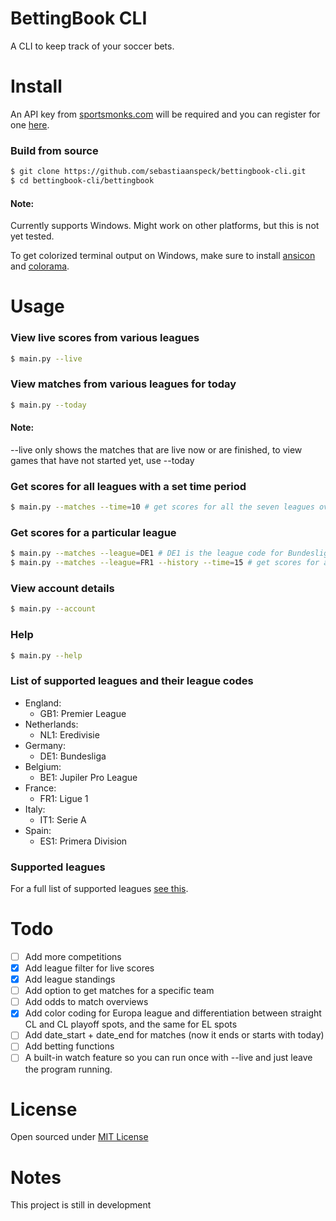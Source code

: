 BettingBook CLI
=====

A CLI to keep track of your soccer bets.

Install
=====

An API key from [sportsmonks.com](https://sportmonks.com/) will be required and you can register for one [here](http://sportsmonks.com/register).

### Build from source

```bash
$ git clone https://github.com/sebastiaanspeck/bettingbook-cli.git
$ cd bettingbook-cli/bettingbook
```

#### Note:
Currently supports Windows. Might work on other platforms, but this is not yet tested.

To get colorized terminal output on Windows, make sure to install [ansicon](https://github.com/adoxa/ansicon/releases/latest) and [colorama](https://pypi.python.org/pypi/colorama).

Usage
====

### View live scores from various leagues

```bash
$ main.py --live
```

### View matches from various leagues for today

```bash
$ main.py --today
```

#### Note:
--live only shows the matches that are live now or are finished, to view games that have not started yet, use --today

### Get scores for all leagues with a set time period

```bash
$ main.py --matches --time=10 # get scores for all the seven leagues over the coming 10 days
```

### Get scores for a particular league

```bash
$ main.py --matches --league=DE1 # DE1 is the league code for Bundesliga
$ main.py --matches --league=FR1 --history --time=15 # get scores for all the French Ligue 1 games over the past 15 days
```

### View account details

```bash
$ main.py --account
```

### Help
```bash
$ main.py --help
```
### List of supported leagues and their league codes

- England:
  - GB1: Premier League
- Netherlands:
  - NL1: Eredivisie
- Germany:
  - DE1: Bundesliga
- Belgium:
  - BE1: Jupiler Pro League
- France:
  - FR1: Ligue 1
- Italy:
  - IT1: Serie A
- Spain:
  - ES1: Primera Division

### Supported leagues

For a full list of supported leagues [see this](bettingbook/leagueids.py).

Todo
====
- [ ] Add more competitions
- [x] Add league filter for live scores
- [x] Add league standings
- [ ] Add option to get matches for a specific team
- [ ] Add odds to match overviews
- [x] Add color coding for Europa league and differentiation between straight CL and CL playoff spots, and the same for EL spots
- [ ] Add date_start + date_end for matches (now it ends or starts with today)
- [ ] Add betting functions
- [ ] A built-in watch feature so you can run once with --live and just leave the program running.

License
====
Open sourced under [MIT License](LICENSE)

Notes
===
This project is still in development
